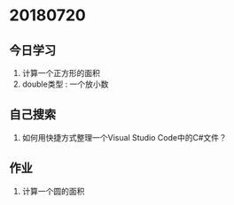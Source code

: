 # 20180720

## 今日学习

1. 计算一个正方形的面积
2. double类型 : 一个放小数

## 自己搜索

1. 如何用快捷方式整理一个Visual Studio Code中的C#文件？

## 作业

1. 计算一个圆的面积